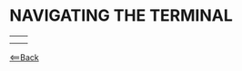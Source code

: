 # NAVIGATING THE TERMINAL
|  |  |
| ----------- | ----------- |
|  |  |
|  |  |

[<==Back](markdown2.md)
